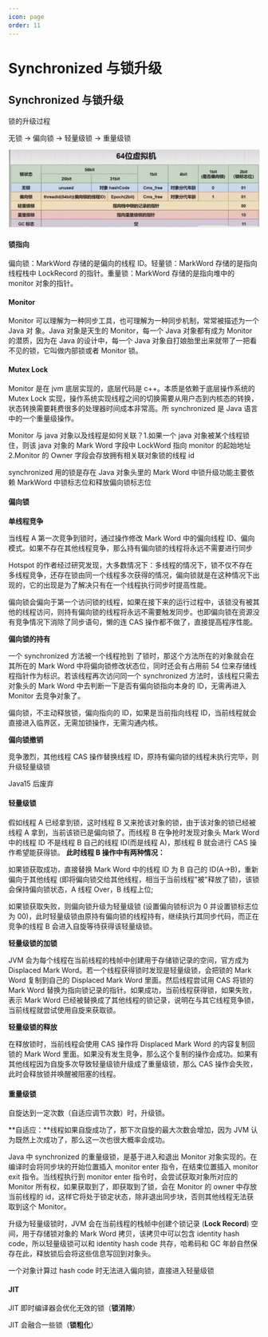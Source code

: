 ```yaml
---
icon: page
order: 11
---
```

# Synchronized 与锁升级

##  Synchronized 与锁升级

锁的升级过程

无锁 -> 偏向锁 -> 轻量级锁 -> 重量级锁

![img](./assets/images_20221020200008.png)

#### 锁指向

偏向锁：MarkWord 存储的是偏向的线程 ID。轻量锁：MarkWord 存储的是指向线程栈中 LockRecord 的指针。重量锁：MarkWord 存储的是指向堆中的 monitor 对象的指针。

#### Monitor

Monitor 可以理解为一种同步工具，也可理解为一种同步机制，常常被描述为一个 Java 对 象。Java 对象是天生的 Monitor，每一个 Java 对象都有成为 Monitor 的潜质，因为在 Java 的设计中，每一个 Java 对象自打娘胎里出来就带了一把看不见的锁，它叫做内部锁或者 Monitor 锁。

#### Mutex Lock

Monitor 是在 jvm 底层实现的，底层代码是 c++。本质是依赖于底层操作系统的 Mutex Lock 实现，操作系统实现线程之间的切换需要从用户态到内核态的转换，状态转换需要耗费很多的处理器时间成本非常高。所 synchronized 是 Java 语言中的一个重量级操作。

Monitor 与 java 对象以及线程是如何关联？1.如果一个 java 对象被某个线程锁住，则该 java 对象的 Mark Word 字段中 LockWord 指向 monitor 的起始地址 2.Monitor 的 Owner 字段会存放拥有相关联对象锁的线程 id

synchronized 用的锁是存在 Java 对象头里的 Mark Word 中锁升级功能主要依赖 MarkWord 中锁标志位和释放偏向锁标志位

#### 偏向锁

**单线程竞争**

当线程 A 第一次竞争到锁时，通过操作修改 Mark Word 中的偏向线程 ID、偏向模式。如果不存在其他线程竞争，那么持有偏向锁的线程将永远不需要进行同步

Hotspot 的作者经过研究发现，大多数情况下：多线程的情况下，锁不仅不存在多线程竞争，还存在锁由同一个线程多次获得的情况，偏向锁就是在这种情况下出现的，它的出现是为了解决只有在一个线程执行同步时提高性能。

偏向锁会偏向于第一个访问锁的线程，如果在接下来的运行过程中，该锁没有被其他的线程访问，则持有偏向锁的线程将永远不需要触发同步。也即偏向锁在资源没有竞争情况下消除了同步语句，懒的连 CAS 操作都不做了，直接提高程序性能。

**偏向锁的持有**

一个 synchronized 方法被一个线程抢到 了锁时，那这个方法所在的对象就会在其所在的 Mark Word 中将偏向锁修改状态位，同时还会有占用前 54 位来存储线程指针作为标识。若该线程再次访问同一个 synchronized 方法时，该线程只需去对象头的 Mark Word 中去判断一下是否有偏向锁指向本身的 ID，无需再进入 Monitor 去竞争对象了。

偏向锁，不主动释放锁，偏向指向的 ID，如果是当前指向线程 ID，当前线程就会直接进入临界区，无需加锁操作，无需沟通内核。

**偏向锁撤销**

竞争激烈，其他线程 CAS 操作替换线程 ID，原持有偏向锁的线程未执行完毕，则升级轻量级锁

Java15 后废弃

#### 轻量级锁

假如线程 A 已经拿到锁，这时线程 B 又来抢该对象的锁，由于该对象的锁已经被线程 A 拿到，当前该锁已是偏向锁了。而线程 B 在争抢时发现对象头 Mark Word 中的线程 ID 不是线程 B 自己的线程 ID(而是线程 A)，那线程 B 就会进行 CAS 操作希望能获得锁。 **此时线程 B 操作中有两种情况：**

如果锁获取成功，直接替换 Mark Word 中的线程 ID 为 B 自己的 ID(A→B)，重新偏向于其他线程 (即将偏向锁交给其他线程，相当于当前线程"被"释放了锁)，该锁会保持偏向锁状态，A 线程 Over，B 线程上位;

如果锁获取失败，则偏向锁升级为轻量级锁 (设置偏向锁标识为 0 并设置锁标志位为 00)，此时轻量级锁由原持有偏向锁的线程持有，继续执行其同步代码，而正在竞争的线程 B 会进入自旋等待获得该轻量级锁。

**轻量级锁的加锁**

JVM 会为每个线程在当前线程的栈帧中创建用于存储锁记录的空间，官方成为 Displaced Mark Word。若一个线程获得锁时发现是轻量级锁，会把锁的 Mark Word 复制到自己的 Displaced Mark Word 里面。然后线程尝试用 CAS 将锁的 Mark Word 替换为指向锁记录的指针。如果成功，当前线程获得锁，如果失败，表示 Mark Word 已经被替换成了其他线程的锁记录，说明在与其它线程竞争锁，当前线程就尝试使用自旋来获取锁。

**轻量级锁的释放**

在释放锁时，当前线程会使用 CAS 操作将 Displaced Mark Word 的内容复制回锁的 Mark Word 里面。如果没有发生竞争，那么这个复制的操作会成功。如果有其他线程因为自旋多次导致轻量级锁升级成了重量级锁，那么 CAS 操作会失败，此时会释放锁并唤醒被阻塞的线程。

#### 重量级锁

自旋达到一定次数（自适应调节次数）时，升级锁。

**自适应：**线程如果自旋成功了，那下次自旋的最大次数会增加，因为 JVM 认为既然上次成功了，那么这一次也很大概率会成功。

Java 中 synchronized 的重量级锁，是基于进入和退出 Monitor 对象实现的。在编译时会将同步块的开始位置插入 monitor enter 指令，在结束位置插入 monitor exit 指令。当线程执行到 monitor enter 指令时，会尝试获取对象所对应的 Monitor 所有权，如果获取到了，即获取到了锁，会在 Monitor 的 owner 中存放当前线程的 id，这样它将处于锁定状态，除非退出同步块，否则其他线程无法获取到这个 Monitor。

升级为轻量级锁时，JVM 会在当前线程的栈帧中创建个锁记录 (**Lock Record**) 空间，用于存储锁对象的 Mark Word 拷贝，该拷贝中可以包含 identity hash code，所以轻量级锁可以和 identity hash code 共存，哈希码和 GC 年龄自然保存在此，释放锁后会将这些信息写回到对象头。

一个对象计算过 hash code 时无法进入偏向锁，直接进入轻量级锁

#### JIT

JIT 即时编译器会优化无效的锁（**锁消除**）

JIT 会融合一些锁（**锁粗化**）
